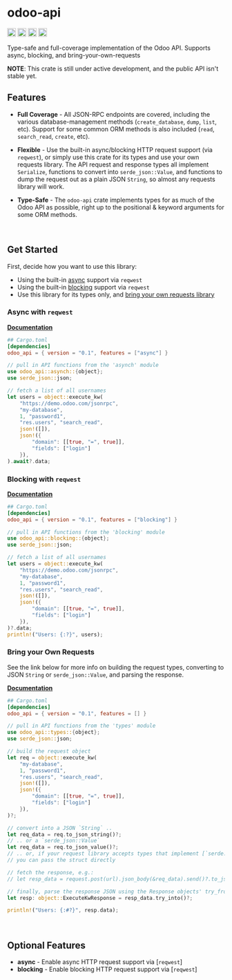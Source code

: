 # odoo-api

[<img alt="github" src="https://img.shields.io/badge/github-ryanc--me/odoo--api--rs-master?style=flat-square&logo=github&color=4078c0" height="20">](https://github.com/ryanc-me/odoo-api-rs)
[<img alt="crates.io" src="https://img.shields.io/crates/v/odoo-api?style=flat-square&logo=rust&color=f9f7ec" height="20">](https://crates.io/crates/odoo-api)
[<img alt="docs.rs" src="https://img.shields.io/docsrs/odoo-api?style=flat-square&logo=docs.rs" height="20">](https://docs.rs/odoo-api/)
[<img alt="docs.rs" src="https://img.shields.io/github/actions/workflow/status/ryanc-me/odoo-api-rs/ci.yaml?style=flat-square" height="20">](https://github.com/ryanc-me/odoo-api-rs/actions?query=branch%3Amaster)

Type-safe and full-coverage implementation of the Odoo API. Supports async, blocking, and bring-your-own-requests

**NOTE**: This crate is still under active development, and the public API isn't stable yet.

## Features
- **Full Coverage** - All JSON-RPC endpoints are covered, including the
  various database-management methods (`create_database`, `dump`, `list`, etc).
  Support for some common ORM methods is also included (`read`, `search_read`, `create`, etc).

- **Flexible** - Use the built-in async/blocking HTTP request support
  (via `reqwest`), or simply use this crate for its types and use your own
  requests library. The API request and response types all implement `Serialize`,
  functions to convert into `serde_json::Value`, and functions to dump the
  request out as a plain JSON `String`, so almost any requests library will work.

- **Type-Safe** - The `odoo-api` crate implements types for as much of the
  Odoo API as possible, right up to the positional & keyword arguments for
  some ORM methods.

<br>

## Get Started
First, decide how you want to use this library:
- Using the built-in [async](#async-with-reqwest) support via `reqwest`
- Using the built-in [blocking](#blocking-with-reqwest) support via `reqwest`
- Use this library for its types only, and [bring your own requests library](#bring-your-own-requests)

### Async with `reqwest`

[**Documentation**](https://docs.rs/odoo-api/latest/odoo_api/jsonrpc/asynch/index.html)

```toml
## Cargo.toml
[dependencies]
odoo_api = { version = "0.1", features = ["async"] }
```

```rust
// pull in API functions from the 'asynch' module
use odoo_api::asynch::{object};
use serde_json::json;

// fetch a list of all usernames
let users = object::execute_kw(
    "https://demo.odoo.com/jsonrpc",
    "my-database",
    1, "password1",
    "res.users", "search_read",
    json!([]),
    json!({
        "domain": [[true, "=", true]],
        "fields": ["login"]
    }),
).await?.data;
```

### Blocking with `reqwest`

[**Documentation**](https://docs.rs/odoo-api/latest/odoo_api/jsonrpc/blocking/index.html)

```toml
## Cargo.toml
[dependencies]
odoo_api = { version = "0.1", features = ["blocking"] }
```

```rust
// pull in API functions from the 'blocking' module
use odoo_api::blocking::{object};
use serde_json::json;

// fetch a list of all usernames
let users = object::execute_kw(
    "https://demo.odoo.com/jsonrpc",
    "my-database",
    1, "password1",
    "res.users", "search_read",
    json!([]),
    json!({
        "domain": [[true, "=", true]],
        "fields": ["login"]
    }),
)?.data;
println!("Users: {:?}", users);
```

### Bring your Own Requests

See the link below for more info on building the request types, converting
to JSON `String` or `serde_json::Value`, and parsing the response.

[**Documentation**](https://docs.rs/odoo-api/latest/odoo_api/jsonrpc/types/index.html)

```toml
## Cargo.toml
[dependencies]
odoo_api = { version = "0.1", features = [] }
```

```rust
// pull in API functions from the 'types' module
use odoo_api::types::{object};
use serde_json::json;

// build the request object
let req = object::execute_kw(
    "my-database",
    1, "password1",
    "res.users", "search_read",
    json!([]),
    json!({
        "domain": [[true, "=", true]],
        "fields": ["login"]
    }),
)?;

// convert into a JSON `String` ..
let req_data = req.to_json_string()?;
// .. or a `serde_json::Value`
let req_data = req.to_json_value()?;
// .. or, if your request library accepts types that implement [`serde::Serialize`],
// you can pass the struct directly

// fetch the response, e.g.:
// let resp_data = request.post(url).json_body(&req_data).send()?.to_json()?;

// finally, parse the response JSON using the Response objects' try_from impl
let resp: object::ExecuteKwResponse = resp_data.try_into()?;

println!("Users: {:#?}", resp.data);
```

<br>

## Optional Features
* **async** - Enable async HTTP request support via [`reqwest`]
* **blocking** - Enable blocking HTTP request support via [`reqwest`]
